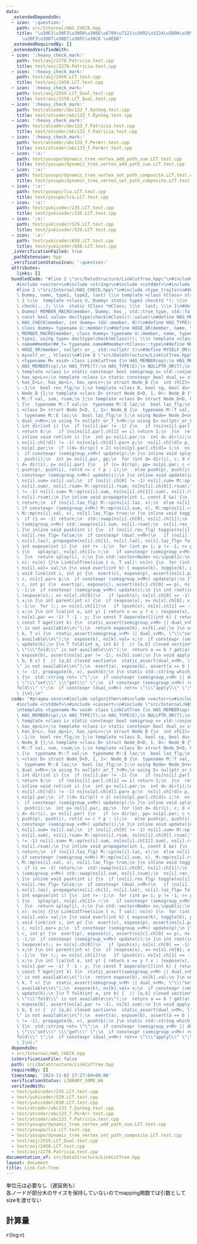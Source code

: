 ```yaml
---
data:
  _extendedDependsOn:
  - icon: ':question:'
    path: src/Internal/HAS_CHECK.hpp
    title: "\u30E1\u30F3\u30D0\u306E\u6709\u7121\u3092\u5224\u5B9A\u3059\u308B\u30C6\
      \u30F3\u30D7\u30EC\u30FC\u30C8 \u4ED6"
  _extendedRequiredBy: []
  _extendedVerifiedWith:
  - icon: ':heavy_check_mark:'
    path: test/aoj/2270.Patricia.test.cpp
    title: test/aoj/2270.Patricia.test.cpp
  - icon: ':heavy_check_mark:'
    path: test/aoj/2450.LCT.test.cpp
    title: test/aoj/2450.LCT.test.cpp
  - icon: ':heavy_check_mark:'
    path: test/aoj/2559.LCT_Dual.test.cpp
    title: test/aoj/2559.LCT_Dual.test.cpp
  - icon: ':heavy_check_mark:'
    path: test/atcoder/abc133_f.DynSeg.test.cpp
    title: test/atcoder/abc133_f.DynSeg.test.cpp
  - icon: ':heavy_check_mark:'
    path: test/atcoder/abc133_f.Patricia.test.cpp
    title: test/atcoder/abc133_f.Patricia.test.cpp
  - icon: ':heavy_check_mark:'
    path: test/atcoder/abc133_f.PerArr.test.cpp
    title: test/atcoder/abc133_f.PerArr.test.cpp
  - icon: ':x:'
    path: test/yosupo/dynamic_tree_vertex_add_path_sum.LCT.test.cpp
    title: test/yosupo/dynamic_tree_vertex_add_path_sum.LCT.test.cpp
  - icon: ':x:'
    path: test/yosupo/dynamic_tree_vertex_set_path_composite.LCT.test.cpp
    title: test/yosupo/dynamic_tree_vertex_set_path_composite.LCT.test.cpp
  - icon: ':x:'
    path: test/yosupo/lca.LCT.test.cpp
    title: test/yosupo/lca.LCT.test.cpp
  - icon: ':x:'
    path: test/yukicoder/235.LCT.test.cpp
    title: test/yukicoder/235.LCT.test.cpp
  - icon: ':x:'
    path: test/yukicoder/529.LCT.test.cpp
    title: test/yukicoder/529.LCT.test.cpp
  - icon: ':x:'
    path: test/yukicoder/650.LCT.test.cpp
    title: test/yukicoder/650.LCT.test.cpp
  _isVerificationFailed: true
  _pathExtension: hpp
  _verificationStatusIcon: ':question:'
  attributes:
    links: []
  bundledCode: "#line 2 \"src/DataStructure/LinkCutTree.hpp\"\n#include <algorithm>\n\
    #include <vector>\n#include <string>\n#include <cstddef>\n#include <cassert>\n\
    #line 2 \"src/Internal/HAS_CHECK.hpp\"\n#include <type_traits>\n#define MEMBER_MACRO(member,\
    \ Dummy, name, type1, type2, last) \\\n template <class tClass> struct name##member\
    \ { \\\n  template <class U, Dummy> static type1 check(U *); \\\n  static type2\
    \ check(...); \\\n  static tClass *mClass; \\\n  last; \\\n }\n#define HAS_CHECK(member,\
    \ Dummy) MEMBER_MACRO(member, Dummy, has_, std::true_type, std::false_type, static\
    \ const bool value= decltype(check(mClass))::value)\n#define HAS_MEMBER(member)\
    \ HAS_CHECK(member, int dummy= (&U::member, 0))\n#define HAS_TYPE(member) HAS_CHECK(member,\
    \ class dummy= typename U::member)\n#define HOGE_OR(member, name, type2) \\\n\
    \ MEMBER_MACRO(member, class dummy= typename U::member, name, typename U::member,\
    \ type2, using type= decltype(check(mClass))); \\\n template <class tClass> using\
    \ name##member##_t= typename name##member<tClass>::type\n#define NULLPTR_OR(member)\
    \ HOGE_OR(member, nullptr_or_, std::nullptr_t)\n#define MYSELF_OR(member) HOGE_OR(member,\
    \ myself_or_, tClass)\n#line 8 \"src/DataStructure/LinkCutTree.hpp\"\ntemplate\
    \ <typename M= void> class LinkCutTree {\n HAS_MEMBER(op);\n HAS_MEMBER(mp);\n\
    \ HAS_MEMBER(cp);\n HAS_TYPE(T);\n HAS_TYPE(E);\n NULLPTR_OR(T);\n NULLPTR_OR(E);\n\
    \ template <class L> static constexpr bool semigroup_v= std::conjunction_v<has_T<L>,\
    \ has_op<L>>;\n template <class L> static constexpr bool dual_v= std::conjunction_v<has_T<L>,\
    \ has_E<L>, has_mp<L>, has_cp<L>>;\n struct Node_B {\n  int ch[2]= {-1, -1}, par=\
    \ -1;\n  bool rev_flg;\n };\n template <class D, bool sg, bool du> struct Node_D:\
    \ Node_B {};\n template <class D> struct Node_D<D, 1, 0>: Node_B {\n  typename\
    \ M::T val, sum, rsum;\n };\n template <class D> struct Node_D<D, 0, 1>: Node_B\
    \ {\n  typename M::T val;\n  typename M::E laz;\n  bool laz_flg;\n };\n template\
    \ <class D> struct Node_D<D, 1, 1>: Node_B {\n  typename M::T val, sum, rsum;\n\
    \  typename M::E laz;\n  bool laz_flg;\n };\n using Node= Node_D<void, semigroup_v<M>,\
    \ dual_v<M>>;\n using T= nullptr_or_T_t<M>;\n using E= nullptr_or_E_t<M>;\n inline\
    \ int dir(int i) {\n  if (ns[i].par != -1) {\n   if (ns[ns[i].par].ch[0] == i)\
    \ return 0;\n   if (ns[ns[i].par].ch[1] == i) return 1;\n  }\n  return 2;\n }\n\
    \ inline void rot(int i) {\n  int p= ns[i].par;\n  int d= dir(i);\n  if ((ns[p].ch[d]=\
    \ ns[i].ch[!d]) != -1) ns[ns[p].ch[d]].par= p;\n  ns[i].ch[!d]= p, ns[i].par=\
    \ ns[p].par;\n  if ((d= dir(p)) < 2) ns[ns[p].par].ch[d]= i;\n  ns[p].par= i;\n\
    \  if constexpr (semigroup_v<M>) update(p);\n }\n inline void splay(int i) {\n\
    \  push(i);\n  int p= ns[i].par, pp;\n  for (int d= dir(i), c; d < 2; rot(i),\
    \ d= dir(i), p= ns[i].par) {\n   if (c= dir(p), pp= ns[p].par; c < 2) push(pp),\
    \ push(p), push(i), rot(d == c ? p : i);\n   else push(p), push(i);\n  }\n  if\
    \ constexpr (semigroup_v<M>) update(i);\n }\n inline void update(int i) {\n  ns[i].rsum=\
    \ ns[i].sum= ns[i].val;\n  if (ns[i].ch[0] != -1) ns[i].sum= M::op(ns[ns[i].ch[0]].sum,\
    \ ns[i].sum), ns[i].rsum= M::op(ns[i].rsum, ns[ns[i].ch[0]].rsum);\n  if (ns[i].ch[1]\
    \ != -1) ns[i].sum= M::op(ns[i].sum, ns[ns[i].ch[1]].sum), ns[i].rsum= M::op(ns[ns[i].ch[1]].rsum,\
    \ ns[i].rsum);\n }\n inline void propagate(int i, const E &x) {\n  if (i == -1)\
    \ return;\n  if (ns[i].laz_flg) M::cp(ns[i].laz, x);\n  else ns[i].laz= x;\n \
    \ if constexpr (semigroup_v<M>) M::mp(ns[i].sum, x), M::mp(ns[i].rsum, x);\n \
    \ M::mp(ns[i].val, x), ns[i].laz_flg= true;\n }\n inline void toggle(int i) {\n\
    \  if (i == -1) return;\n  std::swap(ns[i].ch[0], ns[i].ch[1]);\n  if constexpr\
    \ (semigroup_v<M>) std::swap(ns[i].sum, ns[i].rsum);\n  ns[i].rev_flg= !ns[i].rev_flg;\n\
    \ }\n inline void push(int i) {\n  if (ns[i].rev_flg) toggle(ns[i].ch[0]), toggle(ns[i].ch[1]),\
    \ ns[i].rev_flg= false;\n  if constexpr (dual_v<M>)\n   if (ns[i].laz_flg) propagate(ns[i].ch[0],\
    \ ns[i].laz), propagate(ns[i].ch[1], ns[i].laz), ns[i].laz_flg= false;\n }\n inline\
    \ int expose(int i) {\n  int r= -1;\n  for (int p= i; p != -1; r= p, p= ns[p].par)\
    \ {\n   splay(p), ns[p].ch[1]= r;\n   if constexpr (semigroup_v<M>) update(p);\n\
    \  }\n  return splay(i), r;\n }\n std::vector<Node> ns;\npublic:\n LinkCutTree(size_t\
    \ n): ns(n) {}\n LinkCutTree(size_t n, T val): ns(n) {\n  for (int i= n; i--;)\
    \ ns[i].val= val;\n }\n void evert(int k) { expose(k), toggle(k), push(k); }\n\
    \ void link(int c, int p) {\n  evert(c), expose(p), assert(ns[c].par == -1), ns[p].ch[1]=\
    \ c, ns[c].par= p;\n  if constexpr (semigroup_v<M>) update(p);\n }\n void cut(int\
    \ c, int p) {\n  evert(p), expose(c), assert(ns[c].ch[0] == p), ns[c].ch[0]= ns[p].par=\
    \ -1;\n  if constexpr (semigroup_v<M>) update(c);\n }\n int root(int x) {\n  for\
    \ (expose(x);; x= ns[x].ch[0])\n   if (push(x); ns[x].ch[0] == -1) return splay(x),\
    \ x;\n }\n int parent(int x) {\n  if (expose(x), x= ns[x].ch[0]; x == -1) return\
    \ -1;\n  for (;; x= ns[x].ch[1])\n   if (push(x); ns[x].ch[1] == -1) return splay(x),\
    \ x;\n }\n int lca(int x, int y) { return x == y ? x : (expose(x), y= expose(y),\
    \ ns[x].par == -1) ? -1 : y; }\n const T &operator[](int k) { return get(k); }\n\
    \ const T &get(int k) {\n  static_assert(semigroup_v<M> || dual_v<M>, \"\\\"get\\\
    \" is not available\\n\");\n  return expose(k), ns[k].val;\n }\n void set(int\
    \ k, T v) {\n  static_assert(semigroup_v<M> || dual_v<M>, \"\\\"set\\\" is not\
    \ available\\n\");\n  expose(k), ns[k].val= v;\n  if constexpr (semigroup_v<M>)\
    \ update(k);\n }\n T fold(int a, int b) {  // [a,b] closed section\n  static_assert(semigroup_v<M>,\
    \ \"\\\"fold\\\" is not available\\n\");\n  return a == b ? get(a) : (evert(a),\
    \ expose(b), assert(ns[a].par != -1), ns[b].sum);\n }\n void apply(int a, int\
    \ b, E v) {  // [a,b] closed section\n  static_assert(dual_v<M>, \"\\\"apply\\\
    \" is not available\\n\");\n  evert(a), expose(b), assert(a == b || ns[a].par\
    \ != -1), propagate(b, v), push(b);\n }\n static std::string which_available()\
    \ {\n  std::string ret= \"\";\n  if constexpr (semigroup_v<M> || dual_v<M>) ret+=\
    \ \"\\\"set\\\" \\\"get\\\" \";\n  if constexpr (semigroup_v<M>) ret+= \"\\\"\
    fold\\\" \";\n  if constexpr (dual_v<M>) ret+= \"\\\"apply\\\" \";\n  return ret;\n\
    \ }\n};\n"
  code: "#pragma once\n#include <algorithm>\n#include <vector>\n#include <string>\n\
    #include <cstddef>\n#include <cassert>\n#include \"src/Internal/HAS_CHECK.hpp\"\
    \ntemplate <typename M= void> class LinkCutTree {\n HAS_MEMBER(op);\n HAS_MEMBER(mp);\n\
    \ HAS_MEMBER(cp);\n HAS_TYPE(T);\n HAS_TYPE(E);\n NULLPTR_OR(T);\n NULLPTR_OR(E);\n\
    \ template <class L> static constexpr bool semigroup_v= std::conjunction_v<has_T<L>,\
    \ has_op<L>>;\n template <class L> static constexpr bool dual_v= std::conjunction_v<has_T<L>,\
    \ has_E<L>, has_mp<L>, has_cp<L>>;\n struct Node_B {\n  int ch[2]= {-1, -1}, par=\
    \ -1;\n  bool rev_flg;\n };\n template <class D, bool sg, bool du> struct Node_D:\
    \ Node_B {};\n template <class D> struct Node_D<D, 1, 0>: Node_B {\n  typename\
    \ M::T val, sum, rsum;\n };\n template <class D> struct Node_D<D, 0, 1>: Node_B\
    \ {\n  typename M::T val;\n  typename M::E laz;\n  bool laz_flg;\n };\n template\
    \ <class D> struct Node_D<D, 1, 1>: Node_B {\n  typename M::T val, sum, rsum;\n\
    \  typename M::E laz;\n  bool laz_flg;\n };\n using Node= Node_D<void, semigroup_v<M>,\
    \ dual_v<M>>;\n using T= nullptr_or_T_t<M>;\n using E= nullptr_or_E_t<M>;\n inline\
    \ int dir(int i) {\n  if (ns[i].par != -1) {\n   if (ns[ns[i].par].ch[0] == i)\
    \ return 0;\n   if (ns[ns[i].par].ch[1] == i) return 1;\n  }\n  return 2;\n }\n\
    \ inline void rot(int i) {\n  int p= ns[i].par;\n  int d= dir(i);\n  if ((ns[p].ch[d]=\
    \ ns[i].ch[!d]) != -1) ns[ns[p].ch[d]].par= p;\n  ns[i].ch[!d]= p, ns[i].par=\
    \ ns[p].par;\n  if ((d= dir(p)) < 2) ns[ns[p].par].ch[d]= i;\n  ns[p].par= i;\n\
    \  if constexpr (semigroup_v<M>) update(p);\n }\n inline void splay(int i) {\n\
    \  push(i);\n  int p= ns[i].par, pp;\n  for (int d= dir(i), c; d < 2; rot(i),\
    \ d= dir(i), p= ns[i].par) {\n   if (c= dir(p), pp= ns[p].par; c < 2) push(pp),\
    \ push(p), push(i), rot(d == c ? p : i);\n   else push(p), push(i);\n  }\n  if\
    \ constexpr (semigroup_v<M>) update(i);\n }\n inline void update(int i) {\n  ns[i].rsum=\
    \ ns[i].sum= ns[i].val;\n  if (ns[i].ch[0] != -1) ns[i].sum= M::op(ns[ns[i].ch[0]].sum,\
    \ ns[i].sum), ns[i].rsum= M::op(ns[i].rsum, ns[ns[i].ch[0]].rsum);\n  if (ns[i].ch[1]\
    \ != -1) ns[i].sum= M::op(ns[i].sum, ns[ns[i].ch[1]].sum), ns[i].rsum= M::op(ns[ns[i].ch[1]].rsum,\
    \ ns[i].rsum);\n }\n inline void propagate(int i, const E &x) {\n  if (i == -1)\
    \ return;\n  if (ns[i].laz_flg) M::cp(ns[i].laz, x);\n  else ns[i].laz= x;\n \
    \ if constexpr (semigroup_v<M>) M::mp(ns[i].sum, x), M::mp(ns[i].rsum, x);\n \
    \ M::mp(ns[i].val, x), ns[i].laz_flg= true;\n }\n inline void toggle(int i) {\n\
    \  if (i == -1) return;\n  std::swap(ns[i].ch[0], ns[i].ch[1]);\n  if constexpr\
    \ (semigroup_v<M>) std::swap(ns[i].sum, ns[i].rsum);\n  ns[i].rev_flg= !ns[i].rev_flg;\n\
    \ }\n inline void push(int i) {\n  if (ns[i].rev_flg) toggle(ns[i].ch[0]), toggle(ns[i].ch[1]),\
    \ ns[i].rev_flg= false;\n  if constexpr (dual_v<M>)\n   if (ns[i].laz_flg) propagate(ns[i].ch[0],\
    \ ns[i].laz), propagate(ns[i].ch[1], ns[i].laz), ns[i].laz_flg= false;\n }\n inline\
    \ int expose(int i) {\n  int r= -1;\n  for (int p= i; p != -1; r= p, p= ns[p].par)\
    \ {\n   splay(p), ns[p].ch[1]= r;\n   if constexpr (semigroup_v<M>) update(p);\n\
    \  }\n  return splay(i), r;\n }\n std::vector<Node> ns;\npublic:\n LinkCutTree(size_t\
    \ n): ns(n) {}\n LinkCutTree(size_t n, T val): ns(n) {\n  for (int i= n; i--;)\
    \ ns[i].val= val;\n }\n void evert(int k) { expose(k), toggle(k), push(k); }\n\
    \ void link(int c, int p) {\n  evert(c), expose(p), assert(ns[c].par == -1), ns[p].ch[1]=\
    \ c, ns[c].par= p;\n  if constexpr (semigroup_v<M>) update(p);\n }\n void cut(int\
    \ c, int p) {\n  evert(p), expose(c), assert(ns[c].ch[0] == p), ns[c].ch[0]= ns[p].par=\
    \ -1;\n  if constexpr (semigroup_v<M>) update(c);\n }\n int root(int x) {\n  for\
    \ (expose(x);; x= ns[x].ch[0])\n   if (push(x); ns[x].ch[0] == -1) return splay(x),\
    \ x;\n }\n int parent(int x) {\n  if (expose(x), x= ns[x].ch[0]; x == -1) return\
    \ -1;\n  for (;; x= ns[x].ch[1])\n   if (push(x); ns[x].ch[1] == -1) return splay(x),\
    \ x;\n }\n int lca(int x, int y) { return x == y ? x : (expose(x), y= expose(y),\
    \ ns[x].par == -1) ? -1 : y; }\n const T &operator[](int k) { return get(k); }\n\
    \ const T &get(int k) {\n  static_assert(semigroup_v<M> || dual_v<M>, \"\\\"get\\\
    \" is not available\\n\");\n  return expose(k), ns[k].val;\n }\n void set(int\
    \ k, T v) {\n  static_assert(semigroup_v<M> || dual_v<M>, \"\\\"set\\\" is not\
    \ available\\n\");\n  expose(k), ns[k].val= v;\n  if constexpr (semigroup_v<M>)\
    \ update(k);\n }\n T fold(int a, int b) {  // [a,b] closed section\n  static_assert(semigroup_v<M>,\
    \ \"\\\"fold\\\" is not available\\n\");\n  return a == b ? get(a) : (evert(a),\
    \ expose(b), assert(ns[a].par != -1), ns[b].sum);\n }\n void apply(int a, int\
    \ b, E v) {  // [a,b] closed section\n  static_assert(dual_v<M>, \"\\\"apply\\\
    \" is not available\\n\");\n  evert(a), expose(b), assert(a == b || ns[a].par\
    \ != -1), propagate(b, v), push(b);\n }\n static std::string which_available()\
    \ {\n  std::string ret= \"\";\n  if constexpr (semigroup_v<M> || dual_v<M>) ret+=\
    \ \"\\\"set\\\" \\\"get\\\" \";\n  if constexpr (semigroup_v<M>) ret+= \"\\\"\
    fold\\\" \";\n  if constexpr (dual_v<M>) ret+= \"\\\"apply\\\" \";\n  return ret;\n\
    \ }\n};"
  dependsOn:
  - src/Internal/HAS_CHECK.hpp
  isVerificationFile: false
  path: src/DataStructure/LinkCutTree.hpp
  requiredBy: []
  timestamp: '2023-11-02 17:27:04+09:00'
  verificationStatus: LIBRARY_SOME_WA
  verifiedWith:
  - test/yukicoder/235.LCT.test.cpp
  - test/yukicoder/529.LCT.test.cpp
  - test/yukicoder/650.LCT.test.cpp
  - test/atcoder/abc133_f.DynSeg.test.cpp
  - test/atcoder/abc133_f.PerArr.test.cpp
  - test/atcoder/abc133_f.Patricia.test.cpp
  - test/yosupo/dynamic_tree_vertex_add_path_sum.LCT.test.cpp
  - test/yosupo/lca.LCT.test.cpp
  - test/yosupo/dynamic_tree_vertex_set_path_composite.LCT.test.cpp
  - test/aoj/2559.LCT_Dual.test.cpp
  - test/aoj/2450.LCT.test.cpp
  - test/aoj/2270.Patricia.test.cpp
documentation_of: src/DataStructure/LinkCutTree.hpp
layout: document
title: Link-Cut-Tree
---
```

単位元は必要なし（遅延側も）\
各ノードが部分木のサイズを保持していないのでmapping関数では引数としてsizeを渡せない
## 計算量
$\mathcal{O}(\log n)$